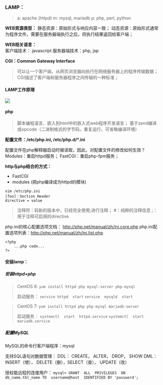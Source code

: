 ### LAMP：
>a: apache (httpd)
>m: mysql, mariadb
>p: php, perl, python

**WEB资源类型：**
静态资源：原始形式与响应内容一致；
动态资源：原始形式通常为程序文件，需要在服务器端执行之后，将执行结果返回给客户端；

**WEB相关语言：**		
客户端技术： javascript
服务器端技术：php, jsp
			
**CGI：Common Gateway Interface**
>可以让一个客户端，从网页浏览器向执行在网络服务器上的程序传输数据；
>CGI描述了客户端和服务器程序之间传输的一种标准；

#### LAMP工作原理	



![](https://upload-images.jianshu.io/upload_images/16547068-e2025be2d23b4e29.png?imageMogr2/auto-orient/strip%7CimageView2/2/w/1240)
		
	

#### php
>脚本编程语言、嵌入到html中的嵌入式web程序开发语言；
>基于zend编译成opcode（二进制格式的字节码，重复运行，可省略编译环境）

**配置文件：/etc/php.ini,  /etc/php.d/\*.ini** 
			
配置文件在php解释器启动时被读取，因此，对配置文件的修改如何生效？
Modules：重启httpd服务；
FastCGI：重启php-fpm服务；
			
**http与php结合的方式：**
- FastCGI 
- modules (把php编译成为httpd的模块)					

```
vim /etc/php.ini
[foo]：Section Header
directive = value
```
>注释符：较新的版本中，已经完全使用;进行注释；
>\#：纯粹的注释信息
>;：用于注释可启用的directive

php.ini的核心配置选项文档：  http://php.net/manual/zh/ini.core.php
php.ini配置选项列表：http://php.net/manual/zh/ini.list.php

```				
<?php 
	...php code...
?>
```


#### 安装lamp：
##### 安装httpd+php

>CentOS 6: `yum install httpd php mysql-server php-mysql`
>
>启动服务：
>`service httpd  start`
>`service  mysqld  start`

>CentOS 7: `yum install httpd php php-mysql mariadb-server`
>
>启动服务：
>`systemctl  start  httpd.service`
>`systemctl  start  mariadb.service`


##### 配置MySQL
MySQL的命令行客户端程序：mysql
					
支持SQL语句对数据管理：
DDL： CREATE， ALTER， DROP， SHOW
DML： INSERT（增）， DELETE（删），SELECT（查）， UPDATE（改）
							
授权能远程的连接用户：
`mysql> GRANT  ALL  PRIVILEGES  ON  db_name.tbl_name TO  username@host  IDENTIFIED BY 'password'; `
						

​					

​		

​		

​			


​		